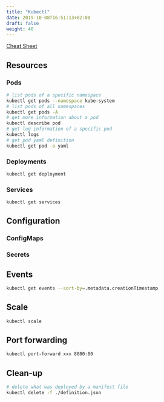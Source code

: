 ```yaml
---
title: "Kubectl"
date: 2019-10-08T16:51:13+02:00
draft: false
weight: 40
---
```


[Cheat Sheet](https://kubernetes.io/docs/reference/kubectl/cheatsheet/)

## Resources

### Pods

```bash
# list pods of a specific namespace
kubectl get pods --namespace kube-system
# list pods of all namespaces
kubectl get pods -A
# get more information about a pod
kubectl describe pod
# get log information of a specific pod
kubectl logs
# get pod yaml definition
kubectl get pod -o yaml
```

### Deployments

```bash
kubectl get deployment
```

### Services

```bash
kubectl get services
```

## Configuration

### ConfigMaps

### Secrets

## Events

```bash
kubectl get events --sort-by=.metadata.creationTimestamp
```

## Scale

```bash
kubectl scale
```

## Port forwarding

```bash
kubectl port-forward xxx 8080:80
```

## Clean-up

```bash
# delete what was deployed by a manifest file
kubectl delete -f ./definition.json
```
